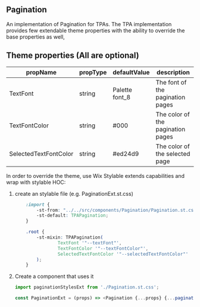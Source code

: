 ## Pagination
An implementation of Pagination for TPAs.
The TPA implementation provides few extendable theme properties with the ability to override the base properties as well,

## Theme properties (All are optional)

| propName   | propType | defaultValue | description |
|------------|----------|--------------|-------------|
| TextFont | string   | Palette font_8 | The font of the pagination pages |
| TextFontColor  | string   | #000 | The color of the pagination pages |
| SelectedTextFontColor  | string   | #ed24d9 | The color of the selected page |

In order to override the theme, use Wix Stylable extends capabilities and wrap with stylable HOC:

1. create an stylable file (e.g. PaginationExt.st.css)
    ``` css
        :import {
            -st-from: "../../src/components/Pagination/Pagination.st.css";
            -st-default: TPAPagination;
        }

        .root {
            -st-mixin: TPAPagination(
                    TextFont '"--textFont"',
                    TextFontColor '"--textFontColor"',
                    SelectedTextFontColor '"--selectedTextFontColor"'
            );
        }
    ```

2. Create a component that uses it
    ``` javascript
    import paginationStylesExt from './Pagination.st.css';

    const PaginationExt = (props) => <Pagination {...props} {...paginationStylesExt('root', {}, props)}/>;
    ```
